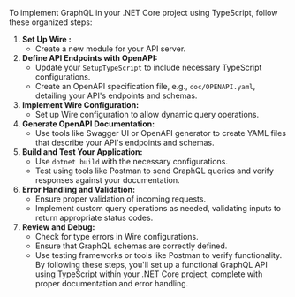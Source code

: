 To implement GraphQL in your .NET Core project using TypeScript, follow these organized steps:
1. **Set Up Wire :**
   - Create a new module for your API server.
2. **Define API Endpoints with OpenAPI:**
   - Update your `SetupTypeScript` to include necessary TypeScript configurations.
   - Create an OpenAPI specification file, e.g., `doc/OPENAPI.yaml`, detailing your API's endpoints and schemas.
3. **Implement Wire Configuration:**
   - Set up Wire configuration to allow dynamic query operations.
4. **Generate OpenAPI Documentation:**
   - Use tools like Swagger UI or OpenAPI generator to create YAML files that describe your API's endpoints and schemas.
5. **Build and Test Your Application:**
   - Use `dotnet build` with the necessary configurations.
   - Test using tools like Postman to send GraphQL queries and verify responses against your documentation.
6. **Error Handling and Validation:**
   - Ensure proper validation of incoming requests.
   - Implement custom query operations as needed, validating inputs to return appropriate status codes.
7. **Review and Debug:**
   - Check for type errors in Wire configurations.
   - Ensure that GraphQL schemas are correctly defined.
   - Use testing frameworks or tools like Postman to verify functionality.
By following these steps, you'll set up a functional GraphQL API using TypeScript within your .NET Core project, complete with proper documentation and error handling.